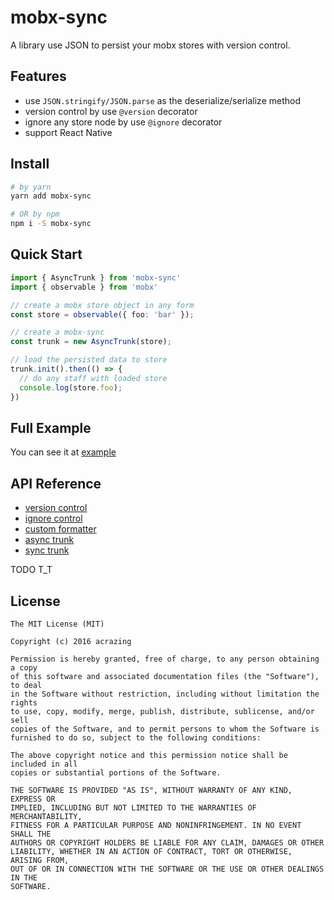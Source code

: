 # mobx-sync

A library use JSON to persist your mobx stores with version control.

## Features

- use `JSON.stringify/JSON.parse` as the deserialize/serialize method
- version control by use `@version` decorator
- ignore any store node by use `@ignore` decorator
- support React Native

## Install

```bash
# by yarn
yarn add mobx-sync

# OR by npm
npm i -S mobx-sync
```

## Quick Start

```typescript jsx
import { AsyncTrunk } from 'mobx-sync'
import { observable } from 'mobx'

// create a mobx store object in any form
const store = observable({ foo: 'bar' });

// create a mobx-sync
const trunk = new AsyncTrunk(store);

// load the persisted data to store
trunk.init().then(() => {
  // do any staff with loaded store
  console.log(store.foo);
})
```

## Full Example

You can see it at [example](example/index.tsx)

## API Reference

- [version control](#version-control)
- [ignore control](#ignore-control)
- [custom formatter](#custom-formatter)
- [async trunk](#async-trunk)
- [sync trunk](#sync-trunk)

TODO T_T

## License

```
The MIT License (MIT)

Copyright (c) 2016 acrazing

Permission is hereby granted, free of charge, to any person obtaining a copy
of this software and associated documentation files (the "Software"), to deal
in the Software without restriction, including without limitation the rights
to use, copy, modify, merge, publish, distribute, sublicense, and/or sell
copies of the Software, and to permit persons to whom the Software is
furnished to do so, subject to the following conditions:

The above copyright notice and this permission notice shall be included in all
copies or substantial portions of the Software.

THE SOFTWARE IS PROVIDED "AS IS", WITHOUT WARRANTY OF ANY KIND, EXPRESS OR
IMPLIED, INCLUDING BUT NOT LIMITED TO THE WARRANTIES OF MERCHANTABILITY,
FITNESS FOR A PARTICULAR PURPOSE AND NONINFRINGEMENT. IN NO EVENT SHALL THE
AUTHORS OR COPYRIGHT HOLDERS BE LIABLE FOR ANY CLAIM, DAMAGES OR OTHER
LIABILITY, WHETHER IN AN ACTION OF CONTRACT, TORT OR OTHERWISE, ARISING FROM,
OUT OF OR IN CONNECTION WITH THE SOFTWARE OR THE USE OR OTHER DEALINGS IN THE
SOFTWARE.
```

